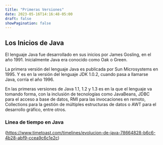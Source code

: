 ```yaml
---
title: "Primeras Versiones"
date: 2023-05-16T14:16:48-05:00
draft: false
showPagination: false
---
```


## Los Inicios de Java
El lenguaje Java fue desarrollado en sus inicios por James Gosling, en el año 1991. Inicialmente Java era conocido como Oak o Green.

La primera versión del lenguaje Java es publicada por Sun Microsystems en 1995. Y es en la versión del lenguaje JDK 1.0.2, cuando pasa a llamarse Java, corría el año 1996.

En las primeras versiones de Java 1.1, 1.2 y 1.3 es en la que el lenguaje va tomando forma, con la inclusión de tecnologías como JavaBeans, JDBC para el acceso a base de datos, RMI para las invocaciones en remoto, Collections para la gestión de múltiples estructuras de datos o AWT para el desarrollo gráfico, entre otros.

### Linea de tiempo en Java

(https://www.timetoast.com/timelines/evolucion-de-java-78664828-b6c6-4b28-abf9-ccea9c6c1e2c)